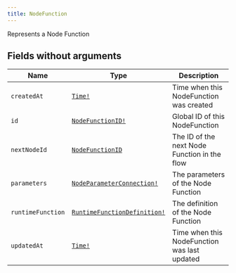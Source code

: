 ```yaml
---
title: NodeFunction
---
```


Represents a Node Function

## Fields without arguments

| Name | Type | Description |
|------|------|-------------|
| `createdAt` | [`Time!`](../scalar/time.md) | Time when this NodeFunction was created |
| `id` | [`NodeFunctionID!`](../scalar/nodefunctionid.md) | Global ID of this NodeFunction |
| `nextNodeId` | [`NodeFunctionID`](../scalar/nodefunctionid.md) | The ID of the next Node Function in the flow |
| `parameters` | [`NodeParameterConnection!`](../object/nodeparameterconnection.md) | The parameters of the Node Function |
| `runtimeFunction` | [`RuntimeFunctionDefinition!`](../object/runtimefunctiondefinition.md) | The definition of the Node Function |
| `updatedAt` | [`Time!`](../scalar/time.md) | Time when this NodeFunction was last updated |

